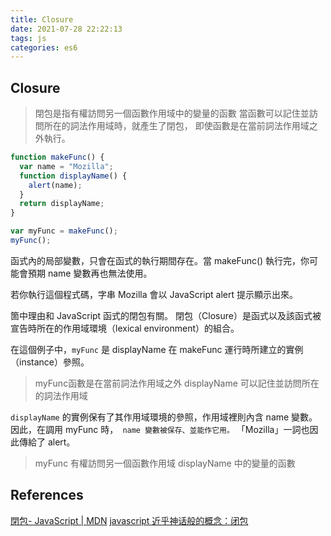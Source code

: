 ```yaml
---
title: Closure
date: 2021-07-28 22:22:13
tags: js
categories: es6
---
```


## Closure

> 閉包是指有權訪問另一個函數作用域中的變量的函數
當函數可以記住並訪問所在的詞法作用域時，就產生了閉包，
即使函數是在當前詞法作用域之外執行。

```js
function makeFunc() {
  var name = "Mozilla";
  function displayName() {
    alert(name);
  }
  return displayName;
}

var myFunc = makeFunc();
myFunc();
```

函式內的局部變數，只會在函式的執行期間存在。當 makeFunc() 執行完，你可能會預期 name 變數再也無法使用。

若你執行這個程式碼，字串 Mozilla 會以 JavaScript alert 提示顯示出來。

箇中理由和 JavaScript 函式的閉包有關。
閉包（Closure）是函式以及該函式被宣告時所在的作用域環境（lexical environment）的組合。

在這個例子中，`myFunc` 是 displayName 在 makeFunc 運行時所建立的實例（instance）參照。  

> myFunc函數是在當前詞法作用域之外 displayName 可以記住並訪問所在的詞法作用域

`displayName` 的實例保有了其作用域環境的參照，作用域裡則內含 name 變數。因此，在調用 myFunc 時，` name 變數被保存、並能作它用。` 「Mozilla」一詞也因此傳給了 alert。
>  myFunc 有權訪問另一個函數作用域 displayName 中的變量的函數

## References

[閉包- JavaScript | MDN](https://developer.mozilla.org/zh-TW/docs/Web/JavaScript/Closures)
[javascript 近乎神话般的概念：闭包](https://juejin.cn/post/6844904161268482062?utm_source=gold_browser_extension)